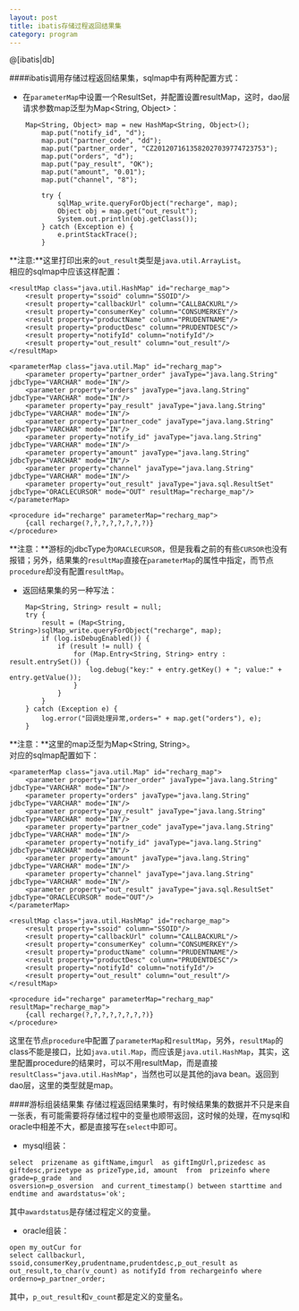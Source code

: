 ```yaml
---
layout: post
title: ibatis存储过程返回结果集
category: program
---
```


@[ibatis|db]

####ibatis调用存储过程返回结果集，sqlmap中有两种配置方式：  
 - 在`parameterMap`中设置一个ResultSet，并配置设置resultMap，这时，dao层请求参数map泛型为Map<String, Object>：  

~~~~
	Map<String, Object> map = new HashMap<String, Object>();
		map.put("notify_id", "d");
		map.put("partner_code", "dd");
		map.put("partner_order", "CZ2012071613582027039774723753");
		map.put("orders", "d");
		map.put("pay_result", "OK");
		map.put("amount", "0.01");
		map.put("channel", "8");

		try {
			sqlMap_write.queryForObject("recharge", map);
			Object obj = map.get("out_result");
			System.out.println(obj.getClass());
		} catch (Exception e) {
			e.printStackTrace();
		}

~~~~    

**注意:**这里打印出来的`out_result`类型是`java.util.ArrayList`。  
相应的sqlmap中应该这样配置：  

~~~~
<resultMap class="java.util.HashMap" id="recharge_map">
	<result property="ssoid" column="SSOID"/>
	<result property="callbackUrl" column="CALLBACKURL"/>
	<result property="consumerKey" column="CONSUMERKEY"/>
	<result property="productName" column="PRUDENTNAME"/>
	<result property="productDesc" column="PRUDENTDESC"/>
	<result property="notifyId" column="notifyId"/>
	<result property="out_result" column="out_result"/>
</resultMap>
	
<parameterMap class="java.util.Map" id="recharg_map">
	<parameter property="partner_order" javaType="java.lang.String" jdbcType="VARCHAR" mode="IN"/>
	<parameter property="orders" javaType="java.lang.String" jdbcType="VARCHAR" mode="IN"/>
	<parameter property="pay_result" javaType="java.lang.String" jdbcType="VARCHAR" mode="IN"/>
	<parameter property="partner_code" javaType="java.lang.String" jdbcType="VARCHAR" mode="IN"/>
	<parameter property="notify_id" javaType="java.lang.String" jdbcType="VARCHAR" mode="IN"/>
	<parameter property="amount" javaType="java.lang.String" jdbcType="VARCHAR" mode="IN"/>
	<parameter property="channel" javaType="java.lang.String" jdbcType="VARCHAR" mode="IN"/>
	<parameter property="out_result" javaType="java.sql.ResultSet" jdbcType="ORACLECURSOR" mode="OUT" resultMap="recharge_map"/>
</parameterMap>
	
<procedure id="recharge" parameterMap="recharg_map">
	{call recharge(?,?,?,?,?,?,?,?)}
</procedure>

~~~~

**注意：**游标的jdbcType为`ORACLECURSOR`，但是我看之前的有些`CURSOR`也没有报错；另外，结果集的`resultMap`直接在`parameterMap`的属性中指定，而节点`procedure`却没有配置`resultMap`。  
 - 返回结果集的另一种写法：  

~~~~
	Map<String, String> result = null;
	try {
		result = (Map<String, String>)sqlMap_write.queryForObject("recharge", map);
		if (log.isDebugEnabled()) {
			if (result != null) {
				for (Map.Entry<String, String> entry : result.entrySet()) {
					log.debug("key:" + entry.getKey() + "; value:" + entry.getValue());
				}
			}
		}
	} catch (Exception e) {
		log.error("回调处理异常,orders=" + map.get("orders"), e);
	}

~~~~  

**注意：**这里的map泛型为Map<String, String>。  
对应的sqlmap配置如下：  

~~~~
<parameterMap class="java.util.Map" id="recharg_map">
	<parameter property="partner_order" javaType="java.lang.String" jdbcType="VARCHAR" mode="IN"/>
	<parameter property="orders" javaType="java.lang.String" jdbcType="VARCHAR" mode="IN"/>
	<parameter property="pay_result" javaType="java.lang.String" jdbcType="VARCHAR" mode="IN"/>
	<parameter property="partner_code" javaType="java.lang.String" jdbcType="VARCHAR" mode="IN"/>
	<parameter property="notify_id" javaType="java.lang.String" jdbcType="VARCHAR" mode="IN"/>
	<parameter property="amount" javaType="java.lang.String" jdbcType="VARCHAR" mode="IN"/>
	<parameter property="channel" javaType="java.lang.String" jdbcType="VARCHAR" mode="IN"/>
	<parameter property="out_result" javaType="java.sql.ResultSet" jdbcType="ORACLECURSOR" mode="OUT"/>
</parameterMap>
	
<resultMap class="java.util.HashMap" id="recharge_map">
	<result property="ssoid" column="SSOID"/>
	<result property="callbackUrl" column="CALLBACKURL"/>
	<result property="consumerKey" column="CONSUMERKEY"/>
	<result property="productName" column="PRUDENTNAME"/>
	<result property="productDesc" column="PRUDENTDESC"/>
	<result property="notifyId" column="notifyId"/>
	<result property="out_result" column="out_result"/>
</resultMap>
	
<procedure id="recharge" parameterMap="recharg_map" resultMap="recharge_map">
	{call recharge(?,?,?,?,?,?,?,?)}
</procedure>

~~~~  

这里在节点`procedure`中配置了`parameterMap`和`resultMap`，另外，`resultMap`的class不能是接口，比如`java.util.Map`，而应该是`java.util.HashMap`，其实，这里配置procedure的结果时，可以不用resultMap，而是直接`resultClass="java.util.HashMap"`，当然也可以是其他的java bean。返回到dao层，这里的类型就是map。

####游标组装结果集
存储过程返回结果集时，有时候结果集的数据并不只是来自一张表，有可能需要将存储过程中的变量也顺带返回，这时候的处理，在mysql和oracle中相差不大，都是直接写在`select`中即可。  

 - mysql组装：

~~~~
select  prizename as giftName,imgurl  as giftImgUrl,prizedesc as giftdesc,prizetype as prizeType,id, amount  from  prizeinfo where   grade=p_grade  and 
osversion=p_osversion  and current_timestamp() between starttime and endtime and awardstatus='ok';
~~~~

其中`awardstatus`是存储过程定义的变量。

 - oracle组装：

~~~~
open my_outCur for 
select callbackurl, ssoid,consumerKey,prudentname,prudentdesc,p_out_result as out_result,to_char(v_count) as notifyId from rechargeinfo where orderno=p_partner_order;
~~~~

其中，`p_out_result`和`v_count`都是定义的变量名。
